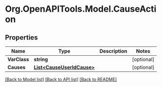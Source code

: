# Org.OpenAPITools.Model.CauseAction

## Properties

Name | Type | Description | Notes
------------ | ------------- | ------------- | -------------
**VarClass** | **string** |  | [optional] 
**Causes** | [**List&lt;CauseUserIdCause&gt;**](CauseUserIdCause.md) |  | [optional] 

[[Back to Model list]](../README.md#documentation-for-models) [[Back to API list]](../README.md#documentation-for-api-endpoints) [[Back to README]](../README.md)

